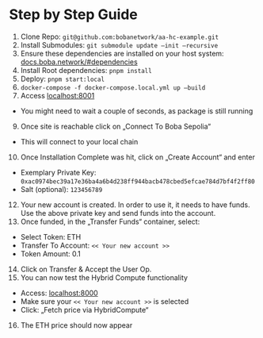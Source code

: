 # Step by Step Guide

1. Clone Repo: `git@github.com:bobanetwork/aa-hc-example.git`
2. Install Submodules: `git submodule update —init —recursive`
3. Ensure these dependencies are installed on your host system: [docs.boba.network/#dependencies](https://docs.boba.network/#dependencies)
4. Install Root dependencies: `pnpm install`
5. Deploy: `pnpm start:local` 
6. `docker-compose -f docker-compose.local.yml up —build`
7. Access [localhost:8001](http://localhost:8001/)
- You might need to wait a couple of seconds, as package is still running
9. Once site is reachable click on „Connect To Boba Sepolia“
- This will connect to your local chain
10. Once Installation Complete was hit, click on „Create Account“ and enter
- Exemplary Private Key: `0xac0974bec39a17e36ba4a6b4d238ff944bacb478cbed5efcae784d7bf4f2ff80`
- Salt (optional): `123456789`
12. Your new account is created. In order to use it, it needs to have funds. Use the above private key and send funds into the account.
13. Once funded, in the „Transfer Funds“ container, select:
- Select Token: ETH
- Transfer To Account: `<< Your new account >>`
- Token Amount: 0.1
14. Click on Transfer & Accept the User Op. 
15. You can now test the Hybrid Compute functionality
- Access: [localhost:8000](http://localhost:8000/)
- Make sure your `<< Your new account >>` is selected
- Click: „Fetch price via HybridCompute“
16. The ETH price should now appear
